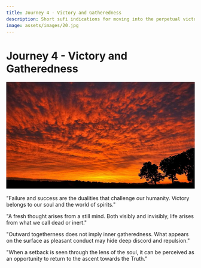 ```yaml
---
title: Journey 4 - Victory and Gatheredness
description: Short sufi indications for moving into the perpetual victory and constant-gatheredness of truth - there is only One.
image: assets/images/20.jpg
---
```


# Journey 4 - Victory and Gatheredness

![](../../assets/images/20.jpg)

"Failure and success are the dualities that challenge our humanity. Victory belongs to our soul and the world of spirits."  

"A fresh thought arises from a still mind. Both visibly and invisibly, life arises from what we call dead or inert."  

"Outward togetherness does not imply inner gatheredness. What appears on the surface as pleasant conduct may hide deep discord and repulsion."  

"When a setback is seen through the lens of the soul, it can be perceived as an opportunity to return to the ascent towards the Truth."  